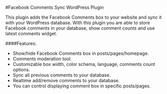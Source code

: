 #Facebook Comments Sync WordPress Plugin

This plugin adds the Facebook Comments box to your website and sync it with your WordPress database. With this plugin you are able to store Facebook comments in your database, show comment counts and use latest comments widget.

####Features:

* Show/hide Facebook Comments box in posts/pages/homepage.
* Comments moderation tool.
* Customizable box width, color schema, language, comments count options.
* Sync all previous comments to your database.
* Realtime add/remove comments to your database.
* You can control displaying comment box in specific posts/pages.
